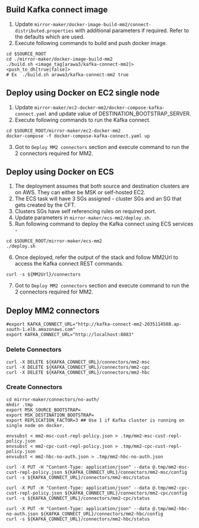 ## Build Kafka connect image
1. Update `mirror-maker/docker-image-build-mm2/connect-distributed.properties` with additional parameters if required. Refer to the defaults which are used. 
2. Execute following commands to build and push docker image. 
```shell
cd $SOURCE_ROOT
cd ./mirror-maker/docker-image-build-mm2
./build.sh <image_tag[arawa3/kafka-connect-mm2]> <push_to_dh[true|false]>
# Ex  ./build.sh arawa3/kafka-connect-mm2 true
```
## Deploy using Docker on EC2 single node
1. Update `mirror-maker/ec2-docker-mm2/docker-compose-kafka-connect.yaml`  and update value of DESTINATION_BOOTSTRAP_SERVER. 
2. Execute following commands to run the Kafka connect. 
```shell
cd $SOURCE_ROOT/mirror-maker/ec2-docker-mm2
docker-compose -f docker-compose-kafka-connect.yaml up 
```
3. Got to `Deploy MM2 connectors` section and execute command to run the 2 connectors required for MM2. 

## Deploy using Docker on ECS
1. The deployment assumes that both source and destination clusters are on AWS. They can either be MSK or self-hosted EC2.
2. The ECS task will have 3 SGs assigned - cluster SGs and an SG that gets created by the CFT.
3. Clusters SGs have self referencing rules on required port.
4. Update parameters in `mirror-maker/ecs-mm2/deploy.sh`.
5. Run following command to deploy the Kafka connect using ECS services -
```shell
cd $SOURCE_ROOT/mirror-maker/ecs-mm2
./deploy.sh
```
6. Once deployed, refer the output of the stack and follow MM2Url to access the Kafka connect REST commands.
```shell
curl -s ${MM2Url}/connectors
```
7. Got to `Deploy MM2 connectors` section and execute command to run the 2 connectors required for MM2.
## Deploy MM2 connectors
```shell
#export KAFKA_CONNECT_URL="http://kafka-connect-mm2-2035114508.ap-south-1.elb.amazonaws.com"
export KAFKA_CONNECT_URL="http://localhost:8083"
```
### Delete Connectors
```shell
curl -X DELETE ${KAFKA_CONNECT_URL}/connectors/mm2-msc  
curl -X DELETE ${KAFKA_CONNECT_URL}/connectors/mm2-cpc  
curl -X DELETE ${KAFKA_CONNECT_URL}/connectors/mm2-hbc  
```
### Create Connectors
```shell
cd mirror-maker/connectors/no-auth/
mkdir .tmp
export MSK_SOURCE_BOOTSTRAP=
export MSK_DESTINATION_BOOTSTRAP=
export REPLICATION_FACTOR=3 ## Use 1 if Kafka cluster is running on single node on docker.  

envsubst < mm2-msc-cust-repl-policy.json > .tmp/mm2-msc-cust-repl-policy.json
envsubst < mm2-cpc-cust-repl-policy.json > .tmp/mm2-cpc-cust-repl-policy.json
envsubst < mm2-hbc-no-auth.json > .tmp/mm2-hbc-no-auth.json

curl -X PUT -H "Content-Type: application/json" --data @.tmp/mm2-msc-cust-repl-policy.json ${KAFKA_CONNECT_URL}/connectors/mm2-msc/config 
curl -s ${KAFKA_CONNECT_URL}/connectors/mm2-msc/status 

curl -X PUT -H "Content-Type: application/json" --data @.tmp/mm2-cpc-cust-repl-policy.json ${KAFKA_CONNECT_URL}/connectors/mm2-cpc/config  
curl -s ${KAFKA_CONNECT_URL}/connectors/mm2-cpc/status 

curl -X PUT -H "Content-Type: application/json" --data @.tmp/mm2-hbc-no-auth.json ${KAFKA_CONNECT_URL}/connectors/mm2-hbc/config 
curl -s ${KAFKA_CONNECT_URL}/connectors/mm2-hbc/status 
```